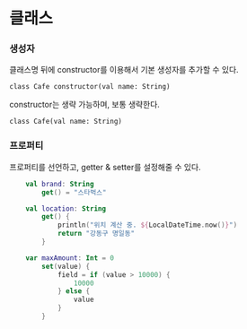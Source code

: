 # 클래스
### 생성자
클래스명 뒤에 constructor를 이용해서 기본 생성자를 추가할 수 있다.
```kotin
class Cafe constructor(val name: String)
```

constructor는 생략 가능하며, 보통 생략한다. 
```
class Cafe(val name: String)
```

### 프로퍼티
프로퍼티를 선언하고, getter & setter를 설정해줄 수 있다.
```kotlin
    val brand: String
        get() = "스타벅스"

    val location: String
        get() {
            println("위치 계산 중. ${LocalDateTime.now()}")
            return "강동구 명일동"
        }

    var maxAmount: Int = 0
        set(value) {
            field = if (value > 10000) {
                10000
            } else {
                value
            }
        }
```